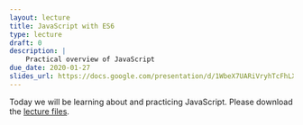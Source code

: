 ```yaml
---
layout: lecture
title: JavaScript with ES6
type: lecture
draft: 0
description: |
    Practical overview of JavaScript 
due_date: 2020-01-27
slides_url: https://docs.google.com/presentation/d/1WbeX7UARiVryhTcFhLX35rcubgbxKPIJf4KrFEST80I/edit?usp=sharing
---
```

Today we will be learning about and practicing JavaScript. Please download the [lecture files](/winter2020/course-files/lectures/lecture06.zip).